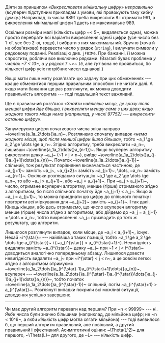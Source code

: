 Діяти за принципом *«Викреслювати мінімальну цифру»* *неправильно* (всупереч підступним прикладам з умови, які провокують таку хибну думку.) Наприклад, із числа 9891 треба викреслити 8 і отримати 991, а викреслення мінімальної цифри 1 дасть не максимальне 989.

Оскільки розміри малі (кількість цифр ~< 5~, видаляється одна), можна просто перебрати всі варіанти викреслення однієї цифри (усе число без 1-ої, усе без 2-ої, тощо), і вибрати з них максимальний. Зручно (хоча й не обов'язково) перевести число у рядок (`string`), і вилучати символи у рядковому поданні. Реалізацію див. `jFBIM6`. При бажанні, її можна спростити, роблячи все виключно рядками. (Взагалі буває проблема *у числах ~7 < 10~, а у рядках `7` ~>~ `10`*, але *тут* вона не проявиться, бо кількості цифр усіх потрібних чисел однакові.)

Якщо мати лише мету розв'язати цю задачу при цих обмеженнях --- краще обмежитися першим правильним способом і не читати далі. А якщо мати бажання ще раз розглянути, як можна доводити правильність алгоритма --- тоді подальший текст важливий.

Ще є правильний розв’язок *«Знайти найлівіше місце, де зразу після меншої цифри йде більша, і викреслити меншу саме з цих двох; якщо жодного такого місця нема (наприклад, у числі 97752) --- викреслити останню цифру»*.

Занумеруємо цифри початкового числа зліва направо ~\overline{a_1a_2\dots{}a_n}~.
Розглянемо спочатку випадок *«нема жодного місця, щоб після меншої цифри йшла більша»*, тобто ~a_1 \ge a_2 \ge \dots \ge a_n~. Згідно алгоритму, треба викреслити ~a_n~, лишивши ~\overline{a_1a_2\dots{}a_{n-1}}~. Якщо всупереч алгоритму викреслити деяку ~a_j~ (~1 < j < n~), вийде ~\overline{a_1a_2\dots{}a_{j-1}a_{j+1}\dots{}a_{n}}~. Початок ~\overline{a_1a_2\dots{}a_{j-1}}~ спільний, тож результат порівняння визначається частиною, де ~a_{j+1}~ замість ~a_j~, ~a_{j+2}~ замість ~a_{j+1}~, \dots, ~a_n~ замість ~a_{n-1}~.
Оскільки розглядаємо ситуацію ~a_1 \ge a_2 \ge \dots \ge a_n~, то або ~a_j > a_{j+1}~, або ~a_j = a_{j+1}~. При ~a_j > a_{j+1}~, число, отримане всупереч алгоритму, менше (гірше) отриманого згідно з алгоритмом, бо після спільного початку йде ~a_{j+1} < a_j~. Якщо ж ~a_j = a_{j+1}~, то можна приєднати цю цифру до спільного початку і повторити *всі* міркування для ~a_{j+2}~ замість ~a_{j+1}~. І так далі. Кінець кінцем, або десь отримаємо, що число всупереч алгоритму менше (гірше) числа згідно з алгоритмом, або дійдемо до ~a_j = a_{j+1} = \dots = a_n~, тобто викреслення ~a_j~ призводить до *того ж* результату, що алгоритм.

Лишилося розглянути випадок, коли місце, де ~a_i < a_{i+1}~, існує. Нехай ~i^{\star}~ --- найлівіша з таких позицій, тобто ~a_1 \ge a_2 \ge \dots \ge a_{i^{\star}}~ і (~a_{i^{\star}} < a_{i^{\star}+1}~). Невигідність видаляти замість ~a_{i^{\star}}~ деяку ~a_j~ при ~1 < j < i^{\star}~ доводиться аналогічно попередньому абзацу. Лишилося довести невигідність видаляти ~a_j~ при ~i^{\star} < j < n~, а це зовсім легко: згідно з алгоритмом отримуємо ~\overline{a_1a_2\dots{}a_{i^{\star}-1}a_{i^{\star}+1}\dots{}a_{n}}~, всупереч --- ~\overline{a_1a_2\dots{}a_{i^{\star}-1}a_{i^{\star}}\dots{}a_{j-1}a_{j+1}\dots{}a_{n}}~, тобто початок ~\overline{a_1a_2\dots{}a_{i^{\star}-1}}~ спільний, потім ~a_{i^{\star}+1} > a_{i^{\star}}~. Розглянуті випадки покрили всі можливі ситуації, доведення успішно завершене.

---

Чи має другий алгоритм переваги над першим? При ~n < 99999~ --- ні. *Якби* числа були значно більшими (наприклад, до мільйона цифр; не ~n < 10^6~, а якби *кількість цифр* могла сягати мільйона) --- тоді виявилося б, що перший алгоритм правильний, але повільний, а другий правильний і ефективний. Асимптотичні оцінки: ~\Theta(L^2)~ для першого, ~\Theta(L)~ для другого, де ~L~ --- кількість цифр.﻿
